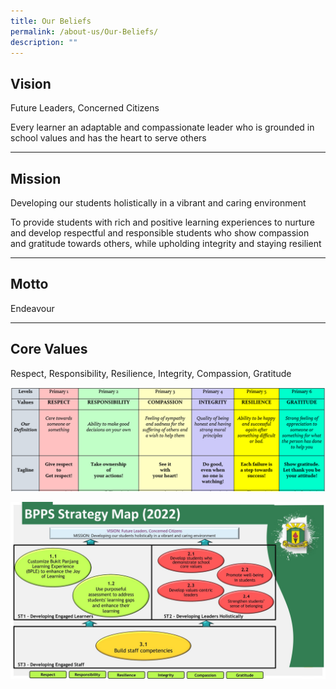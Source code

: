 ```yaml
---
title: Our Beliefs
permalink: /about-us/Our-Beliefs/
description: ""
---
```

## Vision
Future Leaders, Concerned Citizens

Every learner an adaptable and compassionate leader who is grounded in school values and has the heart to serve others

---------------------------
## Mission


Developing our students holistically in a vibrant and caring environment

To provide students with rich and positive learning experiences to nurture and develop respectful and responsible students who show compassion and gratitude towards others, while upholding integrity and staying resilient

  ---------------------------

Motto
-----

Endeavour

  ---------------------------

Core Values
-----------

Respect, Responsibility, Resilience, Integrity, Compassion, Gratitude

![](/images/Core%20Values.png)

![](/images/Our%20beliefs%20place%20image%20at%20bottom%20of%20webpage%20Final.jpg)